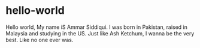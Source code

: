 # hello-world
Hello world, My name iS Ammar Siddiqui.
I was born in Pakistan, raised in Malaysia and studying in the US.
Just like Ash Ketchum, I wanna be the very best. Like no one ever was.
